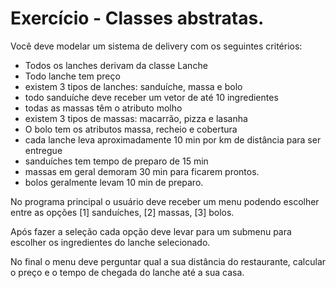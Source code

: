<h1>Exercício - Classes abstratas.</h1>

Você deve modelar um sistema de delivery com os seguintes critérios:
- Todos os lanches derivam da classe Lanche
- Todo lanche tem preço
- existem 3 tipos de lanches: sanduíche, massa e bolo
- todo sanduíche deve receber um vetor de até 10 ingredientes
- todas as massas têm o atributo molho
- existem 3 tipos de massas: macarrão, pizza e lasanha
- O bolo tem os atributos massa, recheio e cobertura
- cada lanche leva aproximadamente 10 min por km de distância para ser
entregue
- sanduíches tem tempo de preparo de 15 min
- massas em geral demoram 30 min para ficarem prontos.
- bolos geralmente levam 10 min de preparo.

No programa principal o usuário deve receber um menu podendo escolher entre as
opções [1] sanduíches, [2] massas, [3] bolos.

Após fazer a seleção cada opção deve levar para um submenu para escolher os
ingredientes do lanche selecionado.

No final o menu deve perguntar qual a sua distância do restaurante, calcular o preço e
o tempo de chegada do lanche até a sua casa.
